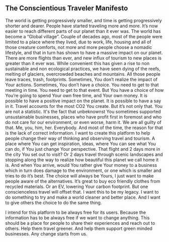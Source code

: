 ## The Conscientious Traveler Manifesto

The world is getting progressively smaller, and time is getting progressively shorter and dearer. People have started traveling more and more. It’s now easier to reach different parts of our planet than it ever was. The world has become a “Global village”.
Couple of decades ago, most of the people were limited to a place where they lived, due to work, life, housing and all of those creature comforts, not more and more people choose a nomadic lifestyle, and that in turn has shown to have a massive impact on our planet. There are more flights than ever, and new influx of tourism to new places is greater than it ever was. While convenient this has given a rise to non sustainable and non ecological practices, we have seen dying of the reefs, melting of glaciers, overcrowded beaches and mountains. All those people leave traces, trash, footprints. Sometimes, You don’t realize the impact of Your actions. Sometimes, You don’t have a choice. You need to get to that meeting in time. You need to get to that event. 
But You have a choice of how You’re going to spend Your own free time, and Your own money. It is possible to have a positive impact on the planet. It is possible to have a say in it. Travel accounts for the most CO2 You create. But it’s not only that. You are not a statistic. It's the fact that unbeknownst You sometimes supported unsustainable businesses, places who have profit first in foremost and who do not care for our environment, or even worse, harm it. We are all guilty of that. Me, you, him, her. Everybody. And most of the time, the reason for that is the lack of correct information. 
I want to create this platform to help people change their way of thinking and observing travel and tourism. A place where You can get inspiration, ideas, where You can see what You can do, if You just change Your perspective. That flight and 2 days more in the city You set out to visit? Or 2 days travel through scenic landscapes and stopping along the way to realize how beautiful this planet we call home it is. And when You arrive, would You rather give Your money to a business which in turn does damage to the environment, or one which is smaller and tries to do it’s best. The choice will always be Yours, I just want to make people aware of the alternatives. It’s great to buy eco friendly clothes from recycled materials. Or an EV, lowering Your carbon footprint. But one conscienceless travel will offset that. 
I want this to be my legacy. I want to do something to try and make a world cleaner and better place. And I want to give others the choice to do the same thing. 

I intend for this platform to be always free for its users. Because the information has to be always free if we want to change anything. This should be a place for people to share their experiences and reach out to others. Help them travel greener. And help them support green minded businesses. Any change starts from us. 


